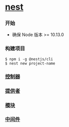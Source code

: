 # [nest](https://github.com/nestjs/nest)


### 开始
* 确保 Node 版本 >= 10.13.0


### 构建项目
```shell
$ npm i -g @nestjs/cli
$ nest new project-name
```


### [控制器]()



### [提供者]()



### [模块]()



### [中间件]()





















